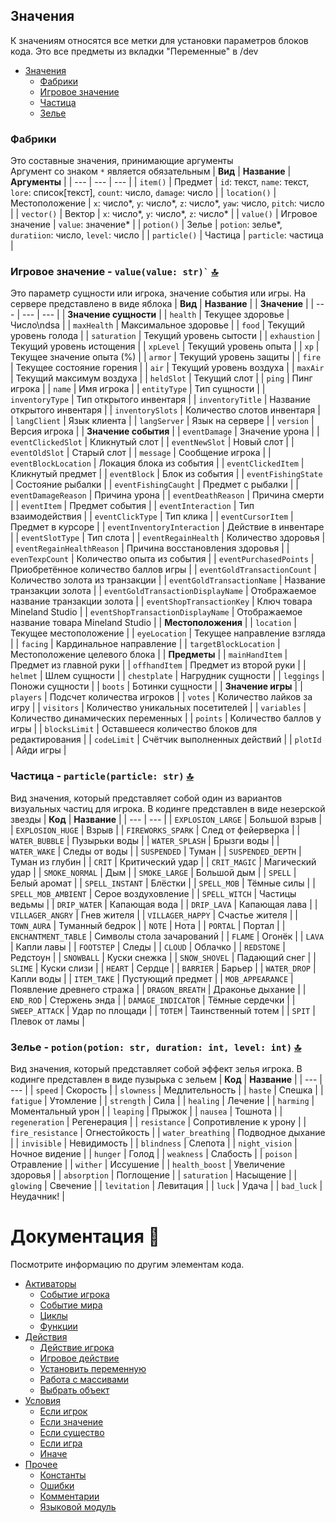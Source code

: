 ## Значения
К значениям относятся все метки для установки параметров блоков кода. Это все предметы из вкладки "Переменные" в /dev

   - [Значения](values.md)
     - [Фабрики](#фабрики-)
     - [Игровое значение](#игровое-значение---vvalue-)
     - [Частица](#частица---particlevariant-)
     - [Зелье](#зелье---vid-d-f-)

### Фабрики
Это составные значения, принимающие аргументы\
Аргумент со знаком `*` является обязательным
| **Вид** | **Название** | **Аргументы** |
| --- | --- | --- |
| `item()` | Предмет | `id`: текст, `name`: текст, `lore`: список[текст], `count`: число, `damage`: число |
| `location()` | Местоположение | `x`: число*, `y`: число*, `z`: число*, `yaw`: число, `pitch`: число |
| `vector()` | Вектор | `x`: число*, `y`: число*, `z`: число* |
| `value()` | Игровое значение | `value`: значение* |
| `potion()` | Зелье | `potion`: зелье*, `duratiion`: число, `level`: число |
| `particle()` | Частица | `particle`: частица |

### Игровое значение - **``` value(value: str)` ```** [🔝](#значения)
Это параметр сущности или игрока, значение события или игры. На сервере представлено в виде яблока
| **Вид** | **Название** | | **Значение** |
| --- | --- | --- |
| **Значение сущности** |
| `health` | Текущее здоровье | Число\ndsa |
| `maxHealth` | Максимальное здоровье |
| ``` food ``` | Текущий уровень голода |
| ``` saturation ``` | Текущий уровень сытости |
| ``` exhaustion ``` | Текущий уровень истощения |
| ``` xpLevel ``` | Текущий уровень опыта |
| ``` xp ``` | Текущее значение опыта (%) |
| ``` armor ``` | Текущий уровень защиты |
| ``` fire ``` | Текущее состояние горения |
| ``` air ``` | Текущий уровень воздуха |
| ``` maxAir ``` | Текущий максимум воздуха |
| ``` heldSlot ``` | Текущий слот |
| ``` ping ``` | Пинг игрока |
| ``` name ``` | Имя игрока |
| ``` entityType ``` | Тип сущности |
| ``` inventoryType ``` | Тип открытого инвентаря |
| ``` inventoryTitle ``` | Название открытого инвентаря |
| ``` inventorySlots ``` | Количество слотов инвентаря |
| ``` langClient ``` | Язык клиента |
| ``` langServer ``` | Язык на сервере |
| ``` version ``` | Версия игрока |
| **Значение события** |
| ``` eventDamage ``` | Значение урона |
| ``` eventClickedSlot ``` | Кликнутый слот |
| ``` eventNewSlot ``` | Новый слот |
| ``` eventOldSlot ``` | Старый слот |
| ``` message ``` | Сообщение игрока |
| ``` eventBlockLocation ``` | Локация блока из события |
| ``` eventClickedItem ``` | Кликнутый предмет |
| ``` eventBlock ``` | Блок из события |
| ``` eventFishingState ``` | Состояние рыбалки |
| ``` eventFishingCaught ``` | Предмет с рыбалки  |
| ``` eventDamageReason ``` | Причина урона |
| ``` eventDeathReason ``` | Причина смерти |
| ``` eventItem ``` | Предмет события |
| ``` eventInteraction ``` | Тип взаимодействия |
| ``` eventClickType ``` | Тип клика |
| ``` eventCursorItem ``` | Предмет в курсоре |
| ``` eventInventoryInteraction ``` | Действие в инвентаре |
| ``` eventSlotType ``` | Тип слота |
| ``` eventRegainHealth ``` | Количество здоровья |
| ``` eventRegainHealthReason ``` | Причина восстановления здоровья |
| ``` evenTexpCount ``` | Количество опыта из события |
| ``` eventPurchasedPoints ``` | Приобретённое количество баллов игры |
| ``` eventGoldTransactionCount ``` | Количество золота из транзакции |
| ``` eventGoldTransactionName ``` | Название транзакции золота |
| ``` eventGoldTransactionDisplayName ``` | Отображаемое название транзакции золота |
| ``` eventShopTransactionKey ``` | Ключ товара Mineland Studio |
| ``` eventShopTransactionDisplayName ``` | Отображаемое название товара Mineland Studio |
| **Местоположения** |
| ``` location ``` | Текущее местоположение |
| ``` eyeLocation ``` | Текущее направление взгляда |
| ``` facing ``` | Кардинальное направление |
| ``` targetBlockLocation ``` | Местоположение целевого блока |
| **Предметы** |
| ``` mainHandItem ``` | Предмет из главной руки |
| ``` offhandItem ``` | Предмет из второй руки |
| ``` helmet ``` | Шлем сущности |
| ``` chestplate ``` | Нагрудник сущности |
| ``` leggings ``` | Поножи сущности |
| ``` boots ``` | Ботинки сущности |
| **Значение игры** |
| ``` players ``` | Подсчет количества игроков |
| ``` votes ``` | Количество лайков за игру |
| ``` visitors ``` | Количество уникальных посетителей |
| ``` variables ``` | Количество динамических переменных |
| ``` points ``` | Количество баллов у игры |
| ``` blocksLimit ``` | Оставшееся количество блоков для редактирования |
| ``` codeLimit ``` | Счётчик выполненных действий |
| ``` plotId ``` | Айди игры |
### Частица - **``` particle(particle: str) ```** [🔝](#значения)
Вид значения, который представляет собой один из вариантов визуальных частиц для игрока. В кодинге представлен в виде незерской звезды
| **Код** | **Название** |
| --- | --- |
| ``` EXPLOSION_LARGE ``` | Большой взрыв |
| ``` EXPLOSION_HUGE ``` | Взрыв |
| ``` FIREWORKS_SPARK ``` | След от фейерверка |
| ``` WATER_BUBBLE ``` | Пузырьки воды |
| ``` WATER_SPLASH ``` | Брызги воды |
| ``` WATER_WAKE ``` | Следы от воды |
| ``` SUSPENDED ``` | Туман |
| ``` SUSPENDED_DEPTH ``` | Туман из глубин |
| ``` CRIT ``` | Критический удар |
| ``` CRIT_MAGIC ``` | Магический удар |
| ``` SMOKE_NORMAL ``` | Дым |
| ``` SMOKE_LARGE ``` | Большой дым |
| ``` SPELL ``` | Белый аромат |
| ``` SPELL_INSTANT ``` | Блёстки |
| ``` SPELL_MOB ``` | Тёмные силы |
| ``` SPELL_MOB_AMBIENT ``` | Серое воздуховление |
| ``` SPELL_WITCH ``` | Частицы ведьмы |
| ``` DRIP_WATER ``` | Капающая вода |
| ``` DRIP_LAVA ``` | Капающая лава |
| ``` VILLAGER_ANGRY ``` | Гнев жителя |
| ``` VILLAGER_HAPPY ``` | Счастье жителя |
| ``` TOWN_AURA ``` | Туманный бедрок |
| ``` NOTE ``` | Нота |
| ``` PORTAL ``` | Портал |
| ``` ENCHANTMENT_TABLE ``` | Символы стола зачарований |
| ``` FLAME ``` | Огонёк |
| ``` LAVA ``` | Капли лавы |
| ``` FOOTSTEP ``` | Следы |
| ``` CLOUD ``` | Облачко |
| ``` REDSTONE ``` | Редстоун |
| ``` SNOWBALL ``` | Куски снежка |
| ``` SNOW_SHOVEL ``` | Падающий снег |
| ``` SLIME ``` | Куски слизи |
| ``` HEART ``` | Сердце |
| ``` BARRIER ``` | Барьер |
| ``` WATER_DROP ``` | Капли воды |
| ``` ITEM_TAKE ``` | Пустующий предмет |
| ``` MOB_APPEARANCE ``` | Появление древнего стража |
| ``` DRAGON_BREATH ``` | Драконье дыхание |
| ``` END_ROD ``` | Стержень энда |
| ``` DAMAGE_INDICATOR ``` | Тёмные сердечки |
| ``` SWEEP_ATTACK ``` | Удар по площади |
| ``` TOTEM ``` | Таинственный тотем |
| ``` SPIT ``` | Плевок от ламы |

### Зелье - **``` potion(potion: str, duration: int, level: int) ```** [🔝](#значения)
Вид значения, который представляет собой эффект зелья игрока. В кодинге представлен в виде пузырька с зельем
| **Код** | **Название** |
| --- | --- |
| ``` speed ``` | Скорость |
| ``` slowness ``` | Медлительность |
| ``` haste ``` | Спешка |
| ``` fatigue ``` | Утомление |
| ``` strength ``` | Сила |
| ``` healing ``` | Лечение |
| ``` harming ``` | Моментальный урон |
| ``` leaping ``` | Прыжок |
| ``` nausea ``` | Тошнота |
| ``` regeneration ``` | Регенерация |
| ``` resistance ``` | Сопротивление к урону |
| ``` fire_resistance ``` | Огнестойкость |
| ``` water_breathing ``` | Подводное дыхание |
| ``` invisible ``` | Невидимость |
| ``` blindness ``` | Слепота |
| ``` night_vision ``` | Ночное видение |
| ``` hunger ``` | Голод |
| ``` weakness ``` | Слабость |
| ``` poison ``` | Отравление |
| ``` wither ``` | Иссушение |
| ``` health_boost ``` | Увеличение здоровья |
| ``` absorption ``` | Поглощение |
| ``` saturation ``` | Насыщение |
| ``` glowing ``` | Свечение |
| ``` levitation ``` | Левитация |
| ``` luck ``` | Удача |
| ``` bad_luck ``` | Неудачник! |

# Документация 📜
Посмотрите информацию по другим элементам кода.

   - [Активаторы](activators.md) 
     -  [Событие игрока](activators.md#событие-игрока---playereventevent--none--)
     -  [Событие мира](activators.md#событие-мира---worldeventevent--none--)
     -  [Циклы](activators.md#циклы---loopname-0--none--)
     -  [Функции](activators.md#функции---functionname--none--)
   - [Действия](actions.md)
     - [Действие игрока](actions.md#действие-игрока---playeractionargs-)
     - [Игровое действие](actions.md#игровое-действие---gameactionargs-)
     - [Установить переменную](actions.md#установить-переменную---varactionargs-)
     - [Работа с массивами](actions.md#работа-с-массивами---arrayactionargs-)
     - [Выбрать объект](actions.md#выбрать-объект---selectaction-)
   - [Условия](conditions.md)
     - [Если игрок](conditions.md#если-игрок---ifplayerconditionargs--none--)
     - [Если значение](conditions.md#если-значение---ifvalueconditionargs--none--)
     - [Если существо](conditions.md#если-существо---ifentityconditionargs--none--)
     - [Если игра](conditions.md#если-игра---ifgameconditionargs--none--)
     - [Иначе](conditions.md#иначе---else--none--)
   - [Прочее](other.md)
     - [Константы](other.md#константы-)
     - [Ошибки](other.md#ошибки-)
     - [Комментарии](other.md#комментарии-)
     - [Языковой модуль](other.md#языковой-модуль-)
